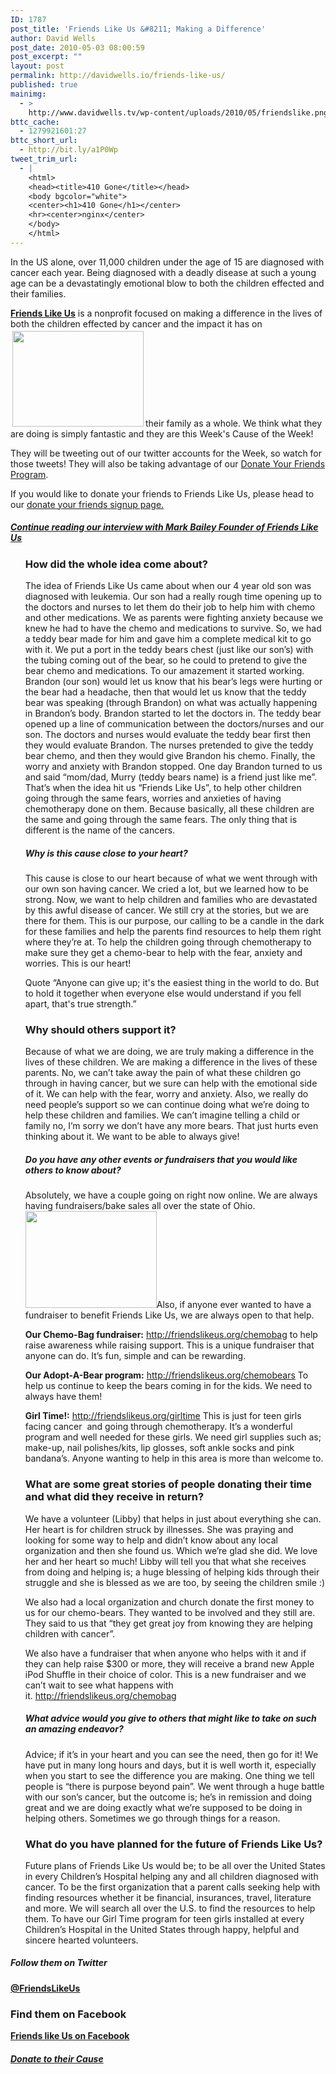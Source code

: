 ```yaml
---
ID: 1787
post_title: 'Friends Like Us &#8211; Making a Difference'
author: David Wells
post_date: 2010-05-03 08:00:59
post_excerpt: ""
layout: post
permalink: http://davidwells.io/friends-like-us/
published: true
mainimg:
  - >
    http://www.davidwells.tv/wp-content/uploads/2010/05/friendslike.png
bttc_cache:
  - 1279921601:27
bttc_short_url:
  - http://bit.ly/a1P0Wp
tweet_trim_url:
  - |
    <html>
    <head><title>410 Gone</title></head>
    <body bgcolor="white">
    <center><h1>410 Gone</h1></center>
    <hr><center>nginx</center>
    </body>
    </html>
---
```

In the US alone, over 11,000 children under the age of 15 are diagnosed with cancer each year. Being diagnosed with a deadly disease at such a young age can be a devastatingly emotional blow to both the children effected and their families.

<a href="http://www.friendslikeus.org/"><strong>Friends Like Us</strong></a> is a nonprofit focused on making a difference in the lives of both the children effected by cancer and the impact it has on<a href="http://www.davidwells.tv/wp-content/uploads/2010/05/kicking-cancers-butt11.png"><img class="alignright size-medium wp-image-1812" style="margin: 3px;" title="kicking cancers butt" src="http://www.davidwells.tv/wp-content/uploads/2010/05/kicking-cancers-butt1-300x219.png" alt="" width="210" height="153" /></a>their family as a whole. We think what they are doing is simply fantastic and they are this Week's Cause of the Week!

They will be tweeting out of our twitter accounts for the Week, so watch for those tweets! They will also be taking advantage of our <a href="http://www.socializeyourcause.org/resourcesandtools/donate-friends/">Donate Your Friends Program</a>.

If you would like to donate your friends to Friends Like Us, please head to our <a href="http://www.socializeyourcause.org/resourcesandtools/donate-friends/">donate your friends signup page.</a>
<!--more-->
<h5><span style="text-decoration: underline;">Continue reading our interview with Mark Bailey Founder of Friends Like Us</span></h5>
<ul>
<h3>How did the whole idea come about?</h3>
</ul>
<ul>The idea of Friends Like Us came about when our 4 year old son was diagnosed with leukemia. Our son had a really rough time opening up to the doctors and nurses to let them do their job to help him with chemo and other medications. We as parents were fighting anxiety because we knew he had to have the chemo and medications to survive. So, we had a teddy bear made for him and gave him a complete medical kit to go with it. We put a port in the teddy bears chest (just like our son’s) with the tubing coming out of the bear, so he could to pretend to give the bear chemo and medications. To our amazement it started working. Brandon (our son) would let us know that his bear’s legs were hurting or the bear had a headache, then that would let us know that the teddy bear was speaking (through Brandon) on what was actually happening in Brandon’s body. Brandon started to let the doctors in. The teddy bear opened up a line of communication between the doctors/nurses and our son. The doctors and nurses would evaluate the teddy bear first then they would evaluate Brandon. The nurses pretended to give the teddy bear chemo, and then they would give Brandon his chemo. Finally, the worry and anxiety with Brandon stopped. One day Brandon turned to us and said “mom/dad, Murry (teddy bears name) is a friend just like me”. That’s when the idea hit us “Friends Like Us”, to help other children going through the same fears, worries and anxieties of having chemotherapy done on them. Because basically, all these children are the same and going through the same fears. The only thing that is different is the name of the cancers.</ul>
<ul>
<h5>Why is this cause close to your heart?</h5>
</ul>
<ul>This cause is close to our heart because of what we went through with our own son having cancer. We cried a lot, but we learned how to be strong. Now, we want to help children and families who are devastated by this awful disease of cancer. We still cry at the stories, but we are there for them. This is our purpose, our calling to be a candle in the dark for these families and help the parents find resources to help them right where they’re at. To help the children going through chemotherapy to make sure they get a chemo-bear to help with the fear, anxiety and worries. This is our heart!</ul>
<ul>Quote “Anyone can give up; it's the easiest thing in the world to do. But to hold it together when everyone else would understand if you fell apart, that's true strength.”</ul>
<ul>
<h3>Why should others support it?</h3>
</ul>
<ul>Because of what we are doing, we are truly making a difference in the lives of these children. We are making a difference in the lives of these parents. No, we can’t take away the pain of what these children go through in having cancer, but we sure can help with the emotional side of it. We can help with the fear, worry and anxiety. Also, we really do need people’s support so we can continue doing what we’re doing to help these children and families. We can’t imagine telling a child or family no, I’m sorry we don’t have any more bears. That just hurts even thinking about it. We want to be able to always give!</ul>
<ul>
<h5>Do you have any other events or fundraisers that you would like others to know about?</h5>
</ul>
<ul>Absolutely, we have a couple going on right now online. We are always having fundraisers/bake sales all over the state of Ohio. <a href="http://www.davidwells.tv/wp-content/uploads/2010/05/sam1.jpg"><img class="alignright size-medium wp-image-1802" title="sam" src="http://www.davidwells.tv/wp-content/uploads/2010/05/sam-300x222.jpg" alt="" width="210" height="155" /></a>Also, if anyone ever wanted to have a fundraiser to benefit Friends Like Us, we are always open to that help.</ul>
<ul><strong>Our Chemo-Bag fundraiser:</strong> <a href="http://friendslikeus.org/chemobag" target="_blank"><span style="text-decoration: underline;">http://friendslikeus.org/chemobag</span></a> to help raise awareness while raising support. This is a unique fundraiser that anyone can do. It’s fun, simple and can be rewarding.</ul>
<ul><strong>Our Adopt-A-Bear program:</strong> <a href="http://friendslikeus.org/chemobears" target="_blank"><span style="text-decoration: underline;">http://friendslikeus.org/chemobears</span></a> To help us continue to keep the bears coming in for the kids. We need to always have them!</ul>
<ul><strong>Girl Time!:</strong> <a href="http://friendslikeus.org/girltime" target="_blank"><span style="text-decoration: underline;">http://friendslikeus.org/girltime</span></a> This is just for teen girls facing cancer  and going through chemotherapy. It’s a wonderful program and well needed for these girls. We need girl supplies such as; make-up, nail polishes/kits, lip glosses, soft ankle socks and pink bandana’s. Anyone wanting to help in this area is more than welcome to.</ul>
<ul>
<h3>What are some great stories of people donating their time and what did they receive in return?</h3>
</ul>
<ul>We have a volunteer (Libby) that helps in just about everything she can. Her heart is for children struck by illnesses. She was praying and looking for some way to help and didn’t know about any local organization and then she found us. Which we’re glad she did. We love her and her heart so much! Libby will tell you that what she receives from doing and helping is; a huge blessing of helping kids through their struggle and she is blessed as we are too, by seeing the children smile :)</ul>
<ul>We also had a local organization and church donate the first money to us for our chemo-bears. They wanted to be involved and they still are. They said to us that “they get great joy from knowing they are helping children with cancer”.</ul>
<ul>We also have a fundraiser that when anyone who helps with it and if they can help raise $300 or more, they will receive a brand new Apple iPod Shuffle in their choice of color. This is a new fundraiser and we can’t wait to see what happens with it. <a href="http://friendslikeus.org/chemobag" target="_blank"><span style="text-decoration: underline;">http://friendslikeus.org/chemobag</span></a></ul>
<ul>
<h5>What advice would you give to others that might like to take on such an amazing endeavor?</h5>
</ul>
<ul>Advice; if it’s in your heart and you can see the need, then go for it! We have put in many long hours and days, but it is well worth it, especially when you start to see the difference you are making. One thing we tell people is “there is purpose beyond pain”. We went through a huge battle with our son’s cancer, but the outcome is; he’s in remission and doing great and we are doing exactly what we’re supposed to be doing in helping others. Sometimes we go through things for a reason.</ul>
<ul>
<h3>What do you have planned for the future of Friends Like Us?</h3>
</ul>
<ul>Future plans of Friends Like Us would be; to be all over the United States in every Children’s Hospital helping any and all children diagnosed with cancer. To be the first organization that a parent calls seeking help with finding resources whether it be financial, insurances, travel, literature and more. We will search all over the U.S. to find the resources to help them. To have our Girl Time program for teen girls installed at every Children’s Hospital in the United States through happy, helpful and sincere hearted volunteers.</ul>
<h5>Follow them on Twitter</h5>
<strong><a href="http://twitter.com/friendslikeus">@FriendsLikeUs</a></strong>
<h3>Find them on Facebook</h3>
<a href="http://www.facebook.com/pages/Friends-Like-Us/330715379896"><strong>Friends like Us on Facebook</strong></a>
<h5><strong><a href="https://www.paypal.com/us/cgi-bin/webscr?cmd=_flow&amp;SESSION=B6Jpei1dBJl0aw2hVXk5uat6KuS85cxTWTZQiuQzeBjPm-I_xu2MXgzCiG8&amp;dispatch=50a222a57771920b6a3d7b606239e4d529b525e0b7e69bf0224adecfb0124e9b5efedb82468478c6e115945fd0658595dbb4bda98e0c5f8e">Donate to their Cause</a></strong></h5>